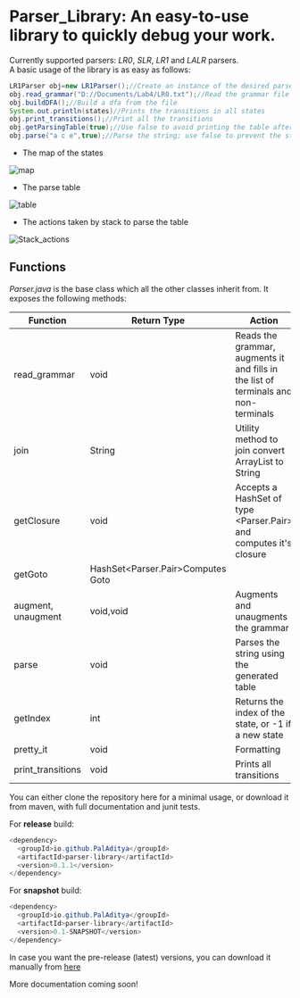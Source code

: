 # Parser_Library: An easy-to-use library to quickly debug your work.

Currently supported parsers: *LR0*, *SLR*, *LR1* and *LALR* parsers.  
A basic usage of the library is as easy as follows:

```java
LR1Parser obj=new LR1Parser();//Create an instance of the desired parser-In this case LR1 type parser
obj.read_grammar("D://Documents/Lab4/LR0.txt");//Read the grammar file
obj.buildDFA();//Build a dfa from the file
System.out.println(states)//Prints the transitions in all states
obj.print_transitions();//Print all the transitions
obj.getParsingTable(true);//Use false to avoid printing the table after creation
obj.parse("a c e",true);//Parse the string; use false to prevent the stack actions from displaying on screen
```
- The map of the states

![map](https://user-images.githubusercontent.com/25523604/64479680-d9936480-d1d7-11e9-9461-66f5ae88e970.PNG)

- The parse table

![table](https://user-images.githubusercontent.com/25523604/64479682-d9936480-d1d7-11e9-95a1-c502f42eb3e1.PNG)

- The actions taken by stack to parse the table

![Stack_actions](https://user-images.githubusercontent.com/25523604/64479679-d8face00-d1d7-11e9-826b-1674716a80aa.PNG)

<h2>Functions</h2>

*Parser.java* is the base class which all the other classes inherit from. It exposes the following methods:

|Function|Return Type|Action|
|------|---------|---------|
read_grammar|void|Reads the grammar, augments it and fills in the list of terminals and non-terminals
join|String|Utility method to join convert ArrayList to String
getClosure|void|Accepts a HashSet of type <Parser.Pair> and computes it's closure
getGoto|HashSet<Parser.Pair>Computes Goto
augment, unaugment| void,void| Augments and unaugments the grammar
parse|void|Parses the string using the generated table
getIndex|int|Returns the index of the state, or -1 if a new state
pretty_it|void|Formatting
print_transitions|void|Prints all transitions

You can either clone the repository here for a minimal usage, or download it from maven, with full documentation and junit tests.

For **release** build:

```java
<dependency>
  <groupId>io.github.PalAditya</groupId>
  <artifactId>parser-library</artifactId>
  <version>0.1.1</version>
</dependency>
```

For **snapshot** build:

```java
<dependency>
  <groupId>io.github.PalAditya</groupId>
  <artifactId>parser-library</artifactId>
  <version>0.1-SNAPSHOT</version>
</dependency>
```

In case you want the pre-release (latest) versions, you can download it manually from [here](https://oss.sonatype.org/content/repositories/central_bundles-18962/io/github/PalAditya/parser-library/0.1.1/)  

More documentation coming soon!
